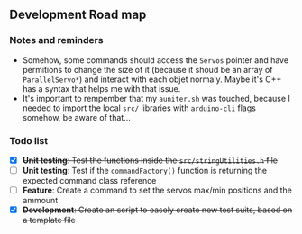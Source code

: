 ## Development Road map
### Notes and reminders
+ Somehow, some commands should access the `Servos` pointer and have permitions to change the size of it (because it
  shoud be an array of `ParallelServo*`) and interact with each objet normaly. Maybe it's C++ has a syntax that helps
  me with that issue.
+ It's important to rempember that my `auniter.sh` was touched, because I needed to import the local `src/` libraries
  with `arduino-cli` flags somehow, be aware of that...

### Todo list
+ [x] ~~**Unit testing**: Test the functions inside the `src/stringUtilities.h` file~~
+ [ ] **Unit testing**: Test if the `commandFactory()` function is returning the expected command class reference
+ [ ] **Feature**: Create a command to set the servos max/min positions and the ammount
+ [x] ~~**Development**: Create an script to easely create new test suits, based on a template file~~
